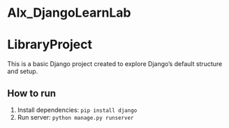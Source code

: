 # Alx_DjangoLearnLab

# LibraryProject

This is a basic Django project created to explore Django’s default structure and setup.

## How to run

1. Install dependencies: `pip install django`
2. Run server: `python manage.py runserver`
